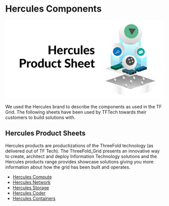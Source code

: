 # Hercules Components

![](img/hercules.png)

We used the Hercules brand to describe the components as used in the TF Grid. The following sheets have been used by TFTech towards their customers to build solutions with.

## Hercules Product Sheets

Hercules products are productizations of the ThreeFold technology (as delivered out of TF Tech). The ThreeFold_Grid presents an innovative way to create, architect and deploy Information Technology solutions and the Hercules products range provides showcase solutions giving you more information about how the grid has been built and operates.

- [Hercules Compute](hercules_compute)
- [Hercules Network](hercules_network)
- [Hercules Storage](hercules_storage)
- [Hercules Coder](hercules_coder)
- [Hercules Containers](hercules_containers)